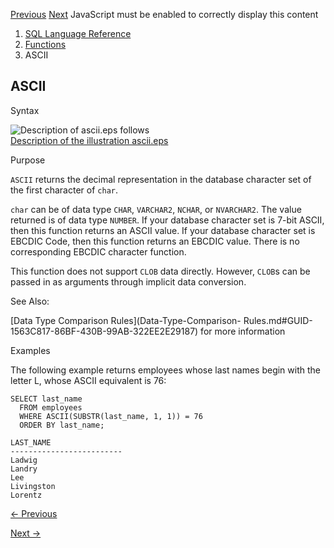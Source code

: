 [Previous](APPROX_SUM.md) [Next](ASCIISTR.md) JavaScript must be enabled
to correctly display this content

  1. [SQL Language Reference ](index.md)
  2. [Functions](Functions.md)
  3. ASCII 

## ASCII

Syntax

![Description of ascii.eps
follows](https://docs.oracle.com/en/database/oracle/oracle-database/23/sqlrf/img/ascii.gif)  
[Description of the illustration ascii.eps](img_text/ascii.md)

Purpose

`ASCII` returns the decimal representation in the database character set of
the first character of `char`.

`char` can be of data type `CHAR`, `VARCHAR2`, `NCHAR`, or `NVARCHAR2`. The
value returned is of data type `NUMBER`. If your database character set is
7-bit ASCII, then this function returns an ASCII value. If your database
character set is EBCDIC Code, then this function returns an EBCDIC value.
There is no corresponding EBCDIC character function.

This function does not support `CLOB` data directly. However, `CLOB`s can be
passed in as arguments through implicit data conversion.

See Also:

[Data Type Comparison Rules](Data-Type-Comparison-
Rules.md#GUID-1563C817-86BF-430B-99AB-322EE2E29187) for more information

Examples

The following example returns employees whose last names begin with the letter
L, whose ASCII equivalent is 76:

    
    
    SELECT last_name
      FROM employees
      WHERE ASCII(SUBSTR(last_name, 1, 1)) = 76
      ORDER BY last_name;
     
    LAST_NAME
    -------------------------
    Ladwig
    Landry
    Lee
    Livingston
    Lorentz


[← Previous](APPROX_SUM.md)

[Next →](ASCIISTR.md)
